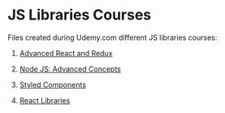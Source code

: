 # JS Libraries Courses

Files created during Udemy.com different JS libraries courses:

1. [Advanced React and Redux](https://www.udemy.com/course/react-redux-tutorial)

2. [Node JS: Advanced Concepts](https://www.udemy.com/course/advanced-node-for-developers)

3. [Styled Components](https://www.udemy.com/course/styled-components-tutorial-and-project-course)

4. [React Libraries](https://www.udemy.com/course/master-react-libraries-with-customerly-codebase)
